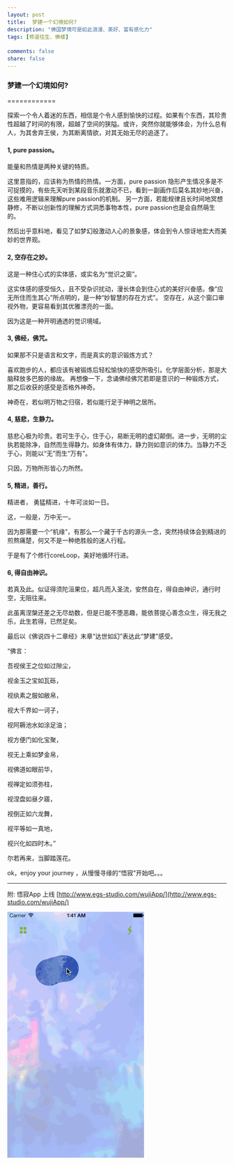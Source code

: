 ```yaml
---
layout: post
title:  梦建一个幻境如何?
description: "佛国梦境可是如此浪漫、美好、富有感化力"
tags: [修道往生、佛楼]

comments: false
share: false
---
```



### 梦建一个幻境如何?
============
 
探索一个令人着迷的东西，相信是个令人感到愉快的过程。如果有个东西，其珍贵性超越了时间的有限，超越了空间的狭隘。或许，突然你就能够体会，为什么总有人，为其舍弃王侯，为其断离情欲，对其无始无尽的追逐了。

#### 1, pure passion。

能量和热情是两种关键的特质。

这里意指的，应该称为热情的热情。一方面，pure passion 隐形产生情况多是不可捉摸的，有些先天听到某段音乐就激动不已，看到一副画作后莫名其妙地兴奋，这些难用逻辑来理解pure passion的机制。 另一方面，若能规律且长时间地冥想静修，不断以创新性的理解方式洞悉事物本性，pure passion也是会自然萌生的。

然后出乎意料地，看见了如梦幻般激动人心的景象感，体会到令人惊讶地宏大而美妙的世界观。

#### 2, 空存在之妙。

这是一种住心式的实体感，或实名为“觉识之窗”。

这实体感的感受恒久，且不受杂识扰动，漫长体会到住心式的美好兴奋感。像“应无所住而生其心”所点明的，是一种“妙智慧的存在方式”。
空存在，从这个窗口审视外物，更容易看到其优雅漂亮的一面。

因为这是一种开明通透的觉识境域。


#### 3, 佛经，佛咒。

如果那不只是语言和文字，而是真实的意识锻炼方式？

喜欢跑步的人，都应该有被锻炼后轻松愉快的感受所吸引。化学层面分析，那是大脑释放多巴胺的缘故。
再想像一下，念诵佛经佛咒若即是意识的一种锻炼方式，那之后收获的感受是否格外神奇。

神奇在，若似明万物之归宿，若似能行足于神明之居所。

#### 4, 慈悲，生静力。

慈悲心极为珍贵。若可生于心，住于心，易断无明的虚幻颠倒。进一步，无明的尘执若能除净，自然而生得静力。如身体有体力，静力则如意识的体力。当静力不乏于心，则能以“无”而生“万有”。

只因，万物所形皆心力所然。

#### 5, 精进，善行。
精进者， 勇猛精进，十年可淡如一日。

这，一般是，万中无一。

因为那需要一个“机缘”，有那么一个藏于千古的源头一念，突然持续体会到精进的煎熬痛楚，何又不是一种绝胜般的迷人行程。

于是有了个修行coreLoop，美好地循环行进。


#### 6, 得自由神识。

若真及此。似证得须陀洹果位，超凡而入圣流，安然自在，得自由神识，通行时空，无阻往来。

此虽离涅槃还差之无尽劫数，但是已能不堕恶趣，能依菩提心善念众生，得无我之乐，此生若得，已然足矣。

最后以《佛说四十二章经》末章“达世如幻”表达此“梦建”感受。

“佛言：

吾视侯王之位如过隙尘，

视金玉之宝如瓦砾，

视纨素之服如敝帛，

视大千界如一诃子，

视阿耨池水如涂足油；

视方便门如化宝聚，

视无上乘如梦金帛，

视佛道如眼前华，

视禅定如须弥柱，

视涅盘如昼夕寤，

视倒正如六龙舞，

视平等如一真地，

视兴化如四时木。”

尔若再来，当脚踏莲花。

ok，enjoy your journey ，从慢慢寻缘的“悟寂”开始吧。。。

---------

附: 悟寂App 上线 
[http://www.egs-studio.com/wujiApp/](http://www.egs-studio.com/wujiApp/)

![wujiapp](../images/wujiApp.gif)


 